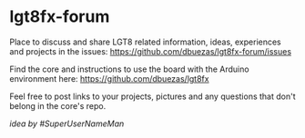 # lgt8fx-forum
Place to discuss and share LGT8 related information, ideas, experiences and projects in the issues: https://github.com/dbuezas/lgt8fx-forum/issues

Find the core and instructions to use the board with the Arduino environment here: https://github.com/dbuezas/lgt8fx


Feel free to post links to your projects, pictures and any questions that don't belong in the core's repo.

_idea by #SuperUserNameMan_
